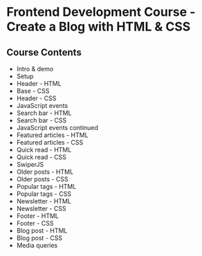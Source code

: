 # Frontend Development Course - Create a Blog with HTML & CSS

## Course Contents

- Intro & demo
- Setup
- Header - HTML
- Base - CSS
- Header - CSS
- JavaScript events
- Search bar - HTML
- Search bar - CSS
- JavaScript events continued
- Featured articles - HTML
- Featured articles - CSS
- Quick read - HTML
- Quick read - CSS
- SwiperJS
- Older posts - HTML
- Older posts - CSS
- Popular tags - HTML
- Popular tags - CSS
- Newsletter - HTML
- Newsletter - CSS
- Footer - HTML
- Footer - CSS
- Blog post - HTML
- Blog post - CSS
- Media queries
